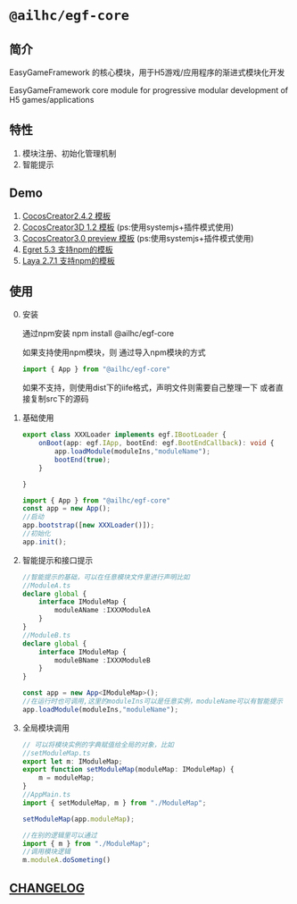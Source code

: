 # `@ailhc/egf-core`

## 简介

EasyGameFramework 的核心模块，用于H5游戏/应用程序的渐进式模块化开发

EasyGameFramework core module for progressive modular development of H5 games/applications
## 特性
1. 模块注册、初始化管理机制
2. 智能提示

## Demo

1. [CocosCreator2.4.2 模板](https://github.com/AILHC/egf-ccc-empty)
2. [CocosCreator3D 1.2 模板](https://github.com/AILHC/egf-ccc3d-empty) (ps:使用systemjs+插件模式使用)
3. [CocosCreator3.0 preview 模板](https://github.com/AILHC/egf-ccc3-empty) (ps:使用systemjs+插件模式使用)
4. [Egret 5.3 支持npm的模板](https://github.com/AILHC/egf-egret-empty)
5. [Laya 2.7.1 支持npm的模板](https://github.com/AILHC/egf-laya-empty)

## 使用
0. 安装
    
    通过npm安装 
    npm install @ailhc/egf-core

    如果支持使用npm模块，则 通过导入npm模块的方式
    ```ts
    import { App } from "@ailhc/egf-core"

    ```
    如果不支持，则使用dist下的iife格式，声明文件则需要自己整理一下
    或者直接复制src下的源码

1. 基础使用
    ```ts
    export class XXXLoader implements egf.IBootLoader {
        onBoot(app: egf.IApp, bootEnd: egf.BootEndCallback): void {
            app.loadModule(moduleIns,"moduleName");
            bootEnd(true);
        }

    }

    import { App } from "@ailhc/egf-core"
    const app = new App();
    //启动
    app.bootstrap([new XXXLoader()]);
    //初始化
    app.init();
    ```
2. 智能提示和接口提示
    ```ts
    //智能提示的基础，可以在任意模块文件里进行声明比如
    //ModuleA.ts
    declare global {
        interface IModuleMap {
            moduleAName :IXXXModuleA
        }
    }
    //ModuleB.ts
    declare global {
        interface IModuleMap {
            moduleBName :IXXXModuleB
        }
    }

    const app = new App<IModuleMap>();
    //在运行时也可调用,这里的moduleIns可以是任意实例，moduleName可以有智能提示
    app.loadModule(moduleIns,"moduleName");
    ```
3. 全局模块调用
    ```ts
    // 可以将模块实例的字典赋值给全局的对象，比如
    //setModuleMap.ts
    export let m: IModuleMap;
    export function setModuleMap(moduleMap: IModuleMap) {
        m = moduleMap;
    }
    //AppMain.ts
    import { setModuleMap, m } from "./ModuleMap";

    setModuleMap(app.moduleMap); 

    //在别的逻辑里可以通过
    import { m } from "./ModuleMap";
    //调用模块逻辑
    m.moduleA.doSometing()
    ```
## [CHANGELOG](packages/core/CHANGELOG.md)